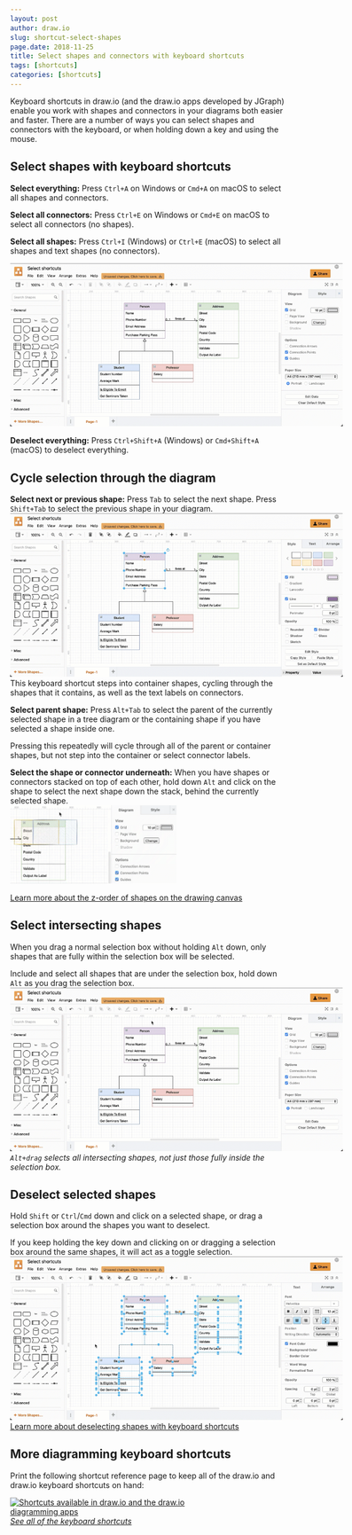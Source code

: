 ```yaml
---
layout: post
author: draw.io
slug: shortcut-select-shapes
page.date: 2018-11-25
title: Select shapes and connectors with keyboard shortcuts
tags: [shortcuts]
categories: [shortcuts]
---
```


Keyboard shortcuts in draw.io (and the draw.io apps developed by JGraph) enable you work with shapes and connectors in your diagrams both easier and faster. There are a number of ways you can select shapes and connectors with the keyboard, or when holding down a key and using the mouse.

## Select shapes with keyboard shortcuts

**Select everything:** Press ``Ctrl+A`` on Windows or ``Cmd+A`` on macOS to select all shapes and connectors. 

**Select all connectors:** Press ``Ctrl+E`` on Windows or ``Cmd+E`` on macOS to select all connectors (no shapes).

**Select all shapes:** Press ``Ctrl+I`` (Windows) or ``Ctrl+E`` (macOS) to select all shapes and text shapes (no connectors).

<img src="/assets/img/blog/shape-select-shortcuts.gif" style="width=100%;max-width:600px;;height:auto;" alt="Shortcuts to select all connectors, all shapes or everything.">

**Deselect everything:** Press ``Ctrl+Shift+A`` (Windows) or ``Cmd+Shift+A`` (macOS) to deselect everything.

## Cycle selection through the diagram

**Select next or previous shape:** Press ``Tab`` to select the next shape. Press ``Shift+Tab`` to select the previous shape in your diagram. 
<br /><img src="/assets/img/blog/shape-select-shortcut-tab.gif" style="width=100%;max-width:600px;;height:auto;" alt="Select the next shape, within containers or attached to connectors with the Tab or Shift+Tab keyboard shortcuts in draw.io">
<br />This keyboard shortcut steps into container shapes, cycling through the shapes that it contains, as well as the text labels on connectors.

**Select parent shape:** Press ``Alt+Tab`` to select the parent of the currently selected shape in a tree diagram or the containing shape if you have selected a shape inside one. 

Pressing this repeatedly will cycle through all of the parent or container shapes, but not step into the container or select connector labels.

**Select the shape or connector underneath:** When you have shapes or connectors stacked on top of each other, hold down ``Alt`` and click on the shape to select the next shape down the stack, behind the currently selected shape. 
<br /><img src="/assets/img/blog/shape-select-shortcut-alt.gif" style="width=100%;max-width:300px;;height:auto;" alt="Select the next shape down the stack when shapes are overlapping in draw.io with Alt+Click">

[Learn more about the z-order of shapes on the drawing canvas](/blog/move-shapes-forwards-backwards.html)


## Select intersecting shapes

When you drag a normal selection box without holding ``Alt`` down, only shapes that are fully within the selection box will be selected.

Include and select all shapes that are under the selection box, hold down ``Alt`` as you drag the selection box. 
<br /><img src="/assets/img/blog/shape-select-shortcut-alt-selection-box.gif" style="width=100%;max-width:600px;;height:auto;" alt="Hold down Alt when you drag a selection box to capture all intersecting shapes, even if they are partially in the selection box">
<br />_``Alt+drag`` selects all intersecting shapes, not just those fully inside the selection box._


## Deselect selected shapes

Hold ``Shift`` or ``Ctrl``/``Cmd`` down and click on a selected shape, or drag a selection box around the shapes you want to deselect. 

If you keep holding the key down and clicking on or dragging a selection box around the same shapes, it will act as a toggle selection.
<br /><img src="/assets/img/blog/shape-select-shortcut-shift-deselect.gif" style="width=100%;max-width:600px;;height:auto;" alt="Hold down Shift or Ctrl/Cmd and drag a selection box around selected shapes to deselect them">
<br />[Learn more about deselecting shapes with keyboard shortcuts](/blog/shortcut-deselect-shapes.html)





## More diagramming keyboard shortcuts

Print the following shortcut reference page to keep all of the draw.io and draw.io keyboard shortcuts on hand:

[<img src="https://app.diagrams.net/shortcuts.svg" style="width=100%;max-width:400px;;height:auto;" alt="Shortcuts available in draw.io and the draw.io diagramming apps">](https://app.diagrams.net/shortcuts.svg)
<br />[_See all of the keyboard shortcuts_](https://app.diagrams.net/shortcuts.svg)